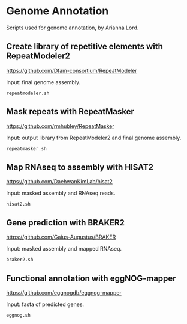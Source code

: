 # Genome Annotation

Scripts used for genome annotation, by Arianna Lord.


## Create library of repetitive elements with RepeatModeler2

https://github.com/Dfam-consortium/RepeatModeler

Input: final genome assembly.

`repeatmodeler.sh`


## Mask repeats with RepeatMasker

https://github.com/rmhubley/RepeatMasker

Input: output library from RepeatModeler2 and final genome assembly.

`repeatmasker.sh`


## Map RNAseq to assembly with HISAT2

https://github.com/DaehwanKimLab/hisat2

Input: masked assembly and RNAseq reads.

`hisat2.sh`


## Gene prediction with BRAKER2

https://github.com/Gaius-Augustus/BRAKER

Input: masked assembly and mapped RNAseq.

`braker2.sh`


## Functional annotation with eggNOG-mapper

https://github.com/eggnogdb/eggnog-mapper

Input: fasta of predicted genes.

`eggnog.sh`
